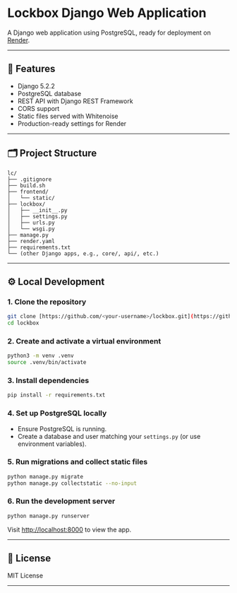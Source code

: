 # Lockbox Django Web Application

A Django web application using PostgreSQL, ready for deployment on [Render]([https://render.com](https://lockbox-zkgy.onrender.com/)).

---

## 🚀 Features

- Django 5.2.2
- PostgreSQL database
- REST API with Django REST Framework
- CORS support
- Static files served with Whitenoise
- Production-ready settings for Render

---

## 🗂️ Project Structure

```
lc/
├── .gitignore
├── build.sh
├── frontend/
│   └── static/
├── lockbox/
│   ├── __init__.py
│   ├── settings.py
│   ├── urls.py
│   └── wsgi.py
├── manage.py
├── render.yaml
├── requirements.txt
└── (other Django apps, e.g., core/, api/, etc.)
```

---

## ⚙️ Local Development

### 1. Clone the repository

```bash
git clone [https://github.com/<your-username>/lockbox.git](https://github.com/ishikasingh777/lockbox.git)
cd lockbox
```

### 2. Create and activate a virtual environment

```bash
python3 -m venv .venv
source .venv/bin/activate
```

### 3. Install dependencies

```bash
pip install -r requirements.txt
```

### 4. Set up PostgreSQL locally

- Ensure PostgreSQL is running.
- Create a database and user matching your `settings.py` (or use environment variables).

### 5. Run migrations and collect static files

```bash
python manage.py migrate
python manage.py collectstatic --no-input
```

### 6. Run the development server

```bash
python manage.py runserver
```

Visit [http://localhost:8000](http://localhost:8000) to view the app.

---

## 📄 License

MIT License

---
